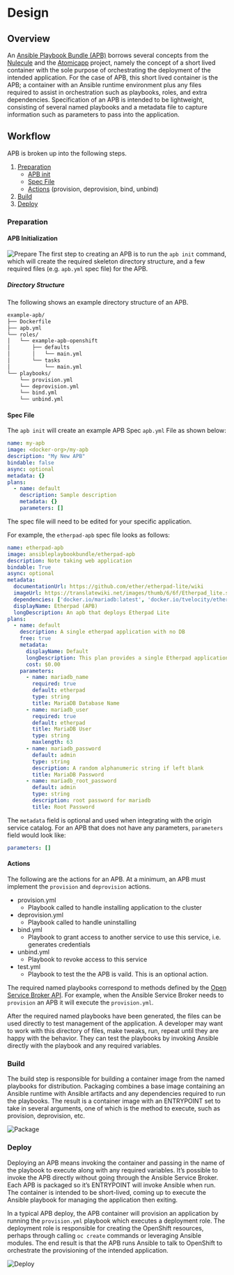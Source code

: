 # Design

## Overview
An [Ansible Playbook Bundle (APB)](https://github.com/fusor/ansible-playbook-bundle)
borrows several concepts from the [Nulecule](https://github.com/projectatomic/nulecule)
and the [Atomicapp](http://www.projectatomic.io/docs/atomicapp/) project, namely the concept of a short
lived container with the sole purpose of orchestrating the deployment of the intended application. For the case
of APB, this short lived container is the APB; a container with an Ansible runtime environment
plus any files required to assist in orchestration such as playbooks, roles, and extra dependencies.
Specification of an APB is intended to be lightweight, consisting of several named playbooks and a
metadata file to capture information such as parameters to pass into the application.

## Workflow
APB is broken up into the following steps.

  1. [Preparation](#preparation)
     * [APB init](#apb-initialization)
     * [Spec File](#spec-file)
     * [Actions](#actions) (provision, deprovision, bind, unbind)
  1. [Build](#build)
  1. [Deploy](#deploy)

### Preparation

#### APB Initialization
![Prepare](images/apb-prepare.png)
The first step to creating an APB is to run the `apb init` command, which will create the required skeleton directory structure, and a few required files (e.g. `apb.yml` spec file) for the APB.

##### Directory Structure
The following shows an example directory structure of an APB.
```bash
example-apb/
├── Dockerfile
├── apb.yml
└── roles/
│   └── example-apb-openshift
│       ├── defaults
│       │   └── main.yml
│       └── tasks
│           └── main.yml
└── playbooks/
    └── provision.yml
    └── deprovision.yml
    └── bind.yml
    └── unbind.yml
```

#### Spec File

The `apb init` will create an example APB Spec `apb.yml` File as shown below:
```yml
name: my-apb
image: <docker-org>/my-apb
description: "My New APB"
bindable: false
async: optional
metadata: {}
plans:
  - name: default
    description: Sample description
    metadata: {}
    parameters: []
```
The spec file will need to be edited for your specific application.

For example, the `etherpad-apb` spec file looks as follows:
```yml
name: etherpad-apb
image: ansibleplaybookbundle/etherpad-apb
description: Note taking web application
bindable: True
async: optional
metadata: 
  documentationUrl: https://github.com/ether/etherpad-lite/wiki
  imageUrl: https://translatewiki.net/images/thumb/6/6f/Etherpad_lite.svg/200px-Etherpad_lite.svg.png
  dependencies: ['docker.io/mariadb:latest', 'docker.io/tvelocity/etherpad-lite:latest']
  displayName: Etherpad (APB)
  longDescription: An apb that deploys Etherpad Lite
plans:
  - name: default
    description: A single etherpad application with no DB
    free: true
    metadata:
      displayName: Default
      longDescription: This plan provides a single Etherpad application with no database
      cost: $0.00
    parameters:
      - name: mariadb_name
        required: true
        default: etherpad
        type: string
        title: MariaDB Database Name
      - name: mariadb_user
        required: true
        default: etherpad
        title: MariaDB User
        type: string
        maxlength: 63
      - name: mariadb_password
        default: admin
        type: string
        description: A random alphanumeric string if left blank
        title: MariaDB Password
      - name: mariadb_root_password
        default: admin
        type: string
        description: root password for mariadb
        title: Root Password
```

The `metadata` field is optional and used when integrating with the origin service catalog.
For an APB that does not have any parameters, `parameters` field would look like:
```yml
parameters: []
```

#### Actions
The following are the actions for an APB. At a minimum, an APB must implement the `provision` and `deprovision` actions.
 * provision.yml
   * Playbook called to handle installing application to the cluster
 * deprovision.yml
   * Playbook called to handle uninstalling
 * bind.yml
   * Playbook to grant access to another service to use this service, i.e. generates credentials
 * unbind.yml
   * Playbook to revoke access to this service
 * test.yml
   * Playbook to test the the APB is vaild. This is an optional action.

The required named playbooks correspond to methods defined by the [Open Service Broker API](https://github.com/openservicebrokerapi/servicebroker). For example, when the
Ansible Service Broker needs to `provision` an APB it will execute the `provision.yml`.

After the required named playbooks have been generated, the files can be used directly to test management of the
application. A developer may want to work with this directory of files, make tweaks, run, repeat until they are
happy with the behavior. They can test the playbooks by invoking Ansible directly with the playbook and any
required variables.

### Build
The build step is responsible for building a container image from the named playbooks for distribution.
Packaging combines a base image containing an Ansible runtime with Ansible artifacts and any dependencies required
to run the playbooks. The result is a container image with an ENTRYPOINT set to take in several arguments, one of
which is the method to execute, such as provision, deprovision, etc.

![Package](images/apb-package.png)

### Deploy
Deploying an APB means invoking the container and passing in the name of the playbook to execute along with any
required variables. It’s possible to invoke the APB directly without going through the Ansible Service Broker.
Each APB is packaged so it’s ENTRYPOINT will invoke Ansible when run. The container is intended to be short-lived,
coming up to execute the Ansible playbook for managing the application then exiting.

In a typical APB deploy, the APB container will provision an application by running the `provision.yml` playbook
 which executes a deployment role. The deployment role is responsible for creating the OpenShift resources,
 perhaps through calling `oc create` commands or leveraging Ansible modules. The end result is that the APB runs
 Ansible to talk to OpenShift to orchestrate the provisioning of the intended application.

![Deploy](images/apb-deploy.png)
